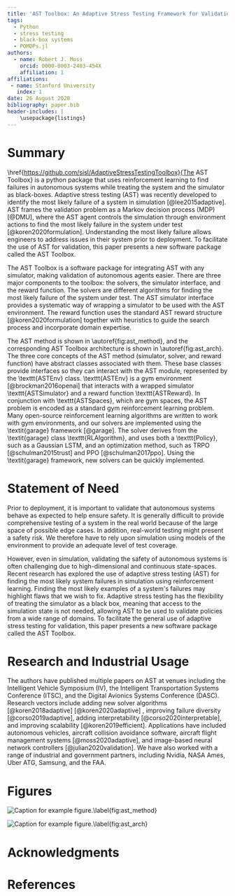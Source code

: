 ```yaml
---
title: 'AST Toolbox: An Adaptive Stress Testing Framework for Validation of Autonomous Systems'
tags:
  - Python
  - stress testing
  - black-box systems
  - POMDPs.jl
authors:
  - name: Robert J. Moss
    orcid: 0000-0003-2403-454X
    affiliation: 1
affiliations:
 - name: Stanford University
   index: 1
date: 26 August 2020
bibliography: paper.bib
header-includes: |
    \usepackage{listings}
---
```


# Summary

\href{https://github.com/sisl/AdaptiveStressTestingToolbox}{The AST Toolbox} is a python package that uses reinforcement learning to find failures in autonomous systems while treating the system and the simulator as black-boxes.
Adaptive stress testing (AST) was recently developed to identify the most likely failure of a system in simulation [@lee2015adaptive].
AST frames the validation problem as a Markov decision process (MDP) [@DMU], where the AST agent controls the simulation through environment actions to find the most likely failure in the system under test [@koren2020formulation].
Understanding the most likely failure allows engineers to address issues in their system prior to deployment.
To facilitate the use of AST for validation, this paper presents a new software package called the AST Toolbox.

The AST Toolbox is a software package for integrating AST with any simulator, making validation of autonomous agents easier.
There are three major components to the toolbox: the solvers, the simulator interface, and the reward function.
The solvers are different algorithms for finding the most likely failure of the system under test.
The AST simulator interface provides a systematic way of wrapping a simulator to be used with the AST environment.
The reward function uses the standard AST reward structure [@koren2020formulation] together with heuristics to guide the search process and incorporate domain expertise.

The AST method is shown in \autoref{fig:ast_method}, and the corresponding AST Toolbox architecture is shown in \autoref{fig:ast_arch}.
The three core concepts of the AST method (simulator, solver, and reward function) have abstract classes associated with them.
These base classes provide interfaces so they can interact with the AST module, represented by the \texttt{ASTEnv} class.
\texttt{ASTEnv} is a gym environment [@brockman2016openai] that interacts with a wrapped simulator \texttt{ASTSimulator} and a reward function \texttt{ASTReward}.
In conjunction with \texttt{ASTSpaces}, which are gym spaces, the AST problem is encoded as a standard gym reinforcement learning problem.
Many open-source reinforcement learning algorithms are written to work with gym environments, and our solvers are implemented using the \textit{garage} framework [@garage].
The solver derives from the \textit{garage} class \texttt{RLAlgorithm}, and uses both a \texttt{Policy}, such as a Gaussian LSTM, and an optimization method, such as TRPO [@schulman2015trust] and PPO [@schulman2017ppo].
Using the \textit{garage} framework, new solvers can be quickly implemented.

# Statement of Need

Prior to deployment, it is important to validate that autonomous systems behave as expected to help ensure safety.
It is generally difficult to provide comprehensive testing of a system in the real world because of the large space of possible edge cases.
In addition, real-world testing might present a safety risk.
We therefore have to rely upon simulation using models of the environment to provide an adequate level of test coverage.

However, even in simulation, validating the safety of autonomous systems is often challenging due to high-dimensional and continuous state-spaces.
Recent research has explored the use of adaptive stress testing (AST) for finding the most likely system failures in simulation using reinforcement learning.
Finding the most likely examples of a system's failures may highlight flaws that we wish to fix.
Adaptive stress testing has the flexibility of treating the simulator as a black box, meaning that access to the simulation state is not needed, allowing AST to be used to validate policies from a wide range of domains.
To facilitate the general use of adaptive stress testing for validation, this paper presents a new software package called the AST Toolbox.

# Research and Industrial Usage

The authors have published multiple papers on AST at venues including the Intelligent Vehicle Symposium (IV), the Intelligent Transportation Systems Conference (ITSC), and the Digital Avionics Systems Conference (DASC).
Research vectors include adding new solver algorithms [@koren2018adaptive] [@koren2020adaptive] , improving failure diversity [@corso2019adaptive], adding interpretability [@corso2020interpretable], and improving scalability [@koren2019efficient].
Applications have included autonomous vehicles, aircraft collision avoidance software, aircraft flight management systems [@moss2020adaptive], and image-based neural network controllers [@julian2020validation].
We have also worked with a range of industrial and government partners, including Nvidia, NASA Ames, Uber ATG, Samsung, and the FAA.

# Figures

![Caption for example figure.\label{fig:ast_method}](figure.png)

![Caption for example figure.\label{fig:ast_arch}](figure.png)

# Acknowledgments


# References
